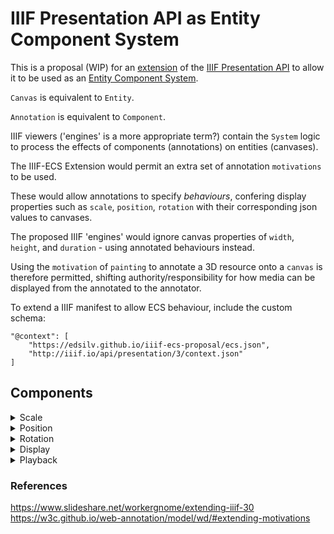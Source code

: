 # IIIF Presentation API as Entity Component System

This is a proposal (WIP) for an [extension](http://iiif.io/api/annex/registry/extensions/) of the [IIIF Presentation API](http://prezi3.iiif.io/api/presentation/3.0/) to allow it to be used as an [Entity Component System](https://en.wikipedia.org/wiki/Entity%E2%80%93component%E2%80%93system).

`Canvas` is equivalent to `Entity`.

`Annotation` is equivalent to `Component`.

IIIF viewers ('engines' is a more appropriate term?) contain the `System` logic to process the effects of components (annotations) on entities (canvases).

The IIIF-ECS Extension would permit an extra set of annotation `motivations` to be used.

These would allow annotations to specify _behaviours_, confering display properties such as `scale`, `position`, `rotation` with their corresponding json values to canvases.

The proposed IIIF 'engines' would ignore canvas properties of `width`, `height`, and `duration` - using annotated behaviours instead.

Using the `motivation` of `painting` to annotate a 3D resource onto a `canvas` is therefore permitted, shifting authority/responsibility for how media can be displayed from the annotated to the annotator.

To extend a IIIF manifest to allow ECS behaviour, include the custom schema:

```
"@context": [
    "https://edsilv.github.io/iiif-ecs-proposal/ecs.json",
    "http://iiif.io/api/presentation/3/context.json"
]
```

## Components

<details>
<summary>Scale</summary>

```json
{
    "id": "https://edsilv.github.io/iiif-ecs-proposal/continuous-images.json/items/canvas/1/annotation/1",
    "type": "Annotation",
    "motivation": "scale",
    "target": "https://edsilv.github.io/iiif-ecs-proposal/continuous-images.json/items/canvas/1",
    "body": {
        "id": "https://edsilv.github.io/iiif-ecs-proposal/annotations/continuous-images/scale.json",
        "format": "application/json"
    }
}
```

```json
{
    "x": 100,
    "y": 100,
    "z": 0
}
```

[StringBody](https://www.w3.org/TR/annotation-model/#string-body) allows values to be included directly into annotations. 
Could the ecs schema override `body` to permit complex json data values within annotations? The content of these complex objects would be defined per component type.

A component with a `motivation` of `scale` would accept a body containing only `x`, `y`, and `z` values.

In the example above, the `x`, `y`, and `z` values describe a flat plane with width and height of 100. This is equivalent to a conventional 2D image.

</details>

<details>
<summary>Position</summary>

```json
{
    "id": "https://edsilv.github.io/iiif-ecs-proposal/3d-transform.json/items/canvas/0/annotation/2",
    "type": "Annotation",
    "motivation": "position",
    "target": "https://edsilv.github.io/iiif-ecs-proposal/3d-transform.json/items/canvas/0",
    "body": {
        "id": "https://edsilv.github.io/iiif-ecs-proposal/annotations/3d-transform/position.json",
        "format": "application/json"
    }
}
```

```json
{
    "x": 0,
    "y": 0,
    "z": -1
}
```

Defines the position of the canvas relative to the camera. In this example, centered and 1 unit's distance away.

</details>

<details>
<summary>Rotation</summary>

```json
{
    "id": "https://edsilv.github.io/iiif-ecs-proposal/3d-transform.json/items/canvas/0/annotation/3",
    "type": "Annotation",
    "motivation": "rotation",
    "target": "https://edsilv.github.io/iiif-ecs-proposal/3d-transform.json/items/canvas/0",
    "body": {
        "id": "https://edsilv.github.io/iiif-ecs-proposal/annotations/3d-transform/rotation.json",
        "format": "application/json"
    }
}
```

```json
{
    "x": 45,
    "y": 90,
    "z": 180
}
```

</details>

<details>
<summary>Display</summary>

```json
{
    "id": "https://edsilv.github.io/iiif-ecs-proposal/continuous-images.json/items/canvas/3/annotation/2",
    "type": "Annotation",
    "motivation": "display",
    "target": "https://edsilv.github.io/iiif-ecs-proposal/continuous-images.json/items/canvas/2",
    "body": {
        "id": "https://edsilv.github.io/iiif-ecs-proposal/annotations/continuous-images/display.json",
        "format": "application/json"
    }
}
```

```json
{
    "viewingDirection": "top-to-bottom",
    "continuous": true
}
```

The `continuous` `viewingHint` requires the presence of a `viewingDirection` in IIIF. I propose that these are consolidated into properties of a single `display` component per `canvas`.

In a 3D context, a `viewingDirection` of `top-to-bottom` could imply stacking on the z index. Maybe add `near-to-far`, `far-to-near` to remove ambiguity?

`viewingDirection` could have a 'sensible default' of `left-to-right`, `continuous` of `false`.

If `continuous` is `false`, is that equivalent to stacking on the z axis? i.e. `viewingDirection:near-to-far`?

</details>

<details>
<summary>Playback</summary>

```json
{
    "id": "https://edsilv.github.io/iiif-ecs-proposal/auto-advancing-audio.json/items/canvas/0/annotation/1",
    "type": "Annotation",
    "motivation": "playback",
    "target": "https://edsilv.github.io/iiif-ecs-proposal/auto-advancing-audio.json/items/canvas/0",
    "body": {
        "id": "https://edsilv.github.io/iiif-ecs-proposal/annotations/auto-advancing-audio/playback.json",
        "format": "application/json"
    }
}
```

```json
{
    "duration": 3723.4,
    "continuous": true
}
```

The playback component adds `duration` and other temporal properties to a `canvas`.

The `continuous` property in this context instructs the playback `system` to advance to the next playable `entity` when this `entity`'s playable `duration` ends.

</details>


### References

https://www.slideshare.net/workergnome/extending-iiif-30
https://w3c.github.io/web-annotation/model/wd/#extending-motivations

<!--
## Notes

Does the `painting` motivation still make sense? Does one 'paint' a non-visual audio file onto a canvas? Perhaps something like `asset` is more generic?

Three.js would allow [2D](https://threejs.org/docs/#api/cameras/OrthographicCamera) or [3D](https://threejs.org/docs/#api/cameras/PerspectiveCamera) presentation. Perhaps use a `camera` component with a `projection` value of `orthographic` or `perspective`?

aframe (written in three.js) has a complete ECS implementation already. Work would be required to map IIIF ECS components to [aframe components](https://github.com/aframevr/aframe/tree/master/docs/components).
-->
